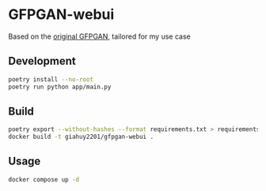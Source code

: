 # GFPGAN-webui

Based on the [original GFPGAN](https://github.com/TencentARC/GFPGAN), tailored for my use case

## Development
```bash
poetry install --no-root
poetry run python app/main.py
```

## Build
```bash
poetry export --without-hashes --format requirements.txt > requirements.txt
docker build -t giahuy2201/gfpgan-webui .
```

## Usage
```bash
docker compose up -d
```